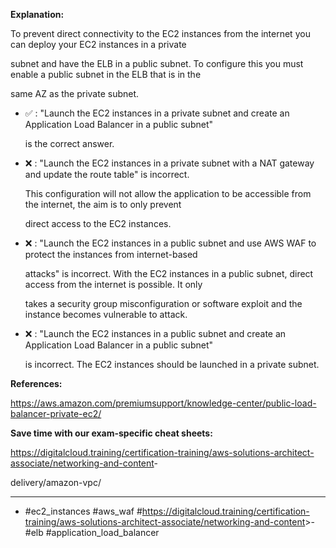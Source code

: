 **Explanation:**

To prevent direct connectivity to the EC2 instances from the internet you can deploy your EC2 instances in a private

subnet and have the ELB in a public subnet. To configure this you must enable a public subnet in the ELB that is in the

same AZ as the private subnet.

- ✅ :  "Launch the EC2 instances in a private subnet and create an Application Load Balancer in a public subnet"

  is the correct answer.

- ❌ :  "Launch the EC2 instances in a private subnet with a NAT gateway and update the route table" is incorrect.

  This configuration will not allow the application to be accessible from the internet, the aim is to only prevent

  direct access to the EC2 instances.

- ❌ :  "Launch the EC2 instances in a public subnet and use AWS WAF to protect the instances from internet-based

  attacks" is incorrect. With the EC2 instances in a public subnet, direct access from the internet is possible. It only

  takes a security group misconfiguration or software exploit and the instance becomes vulnerable to attack.

- ❌ :  "Launch the EC2 instances in a public subnet and create an Application Load Balancer in a public subnet"

  is incorrect. The EC2 instances should be launched in a private subnet.

**References:**

<https://aws.amazon.com/premiumsupport/knowledge-center/public-load-balancer-private-ec2/>

**Save time with our exam-specific cheat sheets:**

<https://digitalcloud.training/certification-training/aws-solutions-architect-associate/networking-and-content>-

delivery/amazon-vpc/

----

- #ec2_instances #aws_waf #<https://digitalcloud.training/certification-training/aws-solutions-architect-associate/networking-and-content>>- #elb #application_load_balancer
